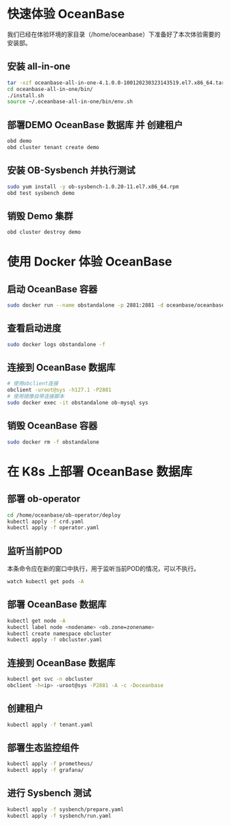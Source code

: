 # 快速体验 OceanBase

我们已经在体验环境的家目录（/home/oceanbase）下准备好了本次体验需要的安装部。

## 安装 all-in-one
```bash
tar -xzf oceanbase-all-in-one-4.1.0.0-100120230323143519.el7.x86_64.tar.gz
cd oceanbase-all-in-one/bin/
./install.sh
source ~/.oceanbase-all-in-one/bin/env.sh
```

## 部署DEMO OceanBase 数据库 并 创建租户
```bash
obd demo
obd cluster tenant create demo
```

## 安装 OB-Sysbench 并执行测试
```bash
sudo yum install -y ob-sysbench-1.0.20-11.el7.x86_64.rpm	
obd test sysbench demo
```

## 销毁 Demo 集群
```bash
obd cluster destroy demo
```


# 使用 Docker 体验 OceanBase

## 启动 OceanBase 容器
```bash
sudo docker run --name obstandalone -p 2881:2881 -d oceanbase/oceanbase-ce 
```

## 查看启动进度
```bash
sudo docker logs obstandalone -f
```

## 连接到 OceanBase 数据库
```bash
# 使用obclient连接
obclient -uroot@sys -h127.1 -P2881 
# 使用镜像自带连接脚本
sudo docker exec -it obstandalone ob-mysql sys
```

## 销毁 OceanBase 容器
```bash
sudo docker rm -f obstandalone
```

# 在 K8s 上部署 OceanBase 数据库

## 部署 ob-operator
```bash
cd /home/oceanbase/ob-operator/deploy
kubectl apply -f crd.yaml 
kubectl apply -f operator.yaml
```

## 监听当前POD
本条命令应在新的窗口中执行，用于监听当前POD的情况，可以不执行。
```bash
watch kubectl get pods -A 
```

## 部署 OceanBase 数据库
```bash
kubectl get node -A
kubectl label node <nodename> <ob.zone=zonename>
kubectl create namespace obcluster
kubectl apply -f obcluster.yaml
```

## 连接到 OceanBase 数据库
```bash
kubectl get svc -n obcluster
obclient -h<ip> -uroot@sys -P2881 -A -c -Doceanbase
```

## 创建租户
```bash
kubectl apply -f tenant.yaml
```

## 部署生态监控组件
```bash
kubectl apply -f prometheus/
kubectl apply -f grafana/
```

## 进行 Sysbench 测试
```bash
kubectl apply -f sysbench/prepare.yaml
kubectl apply -f sysbench/run.yaml
```
